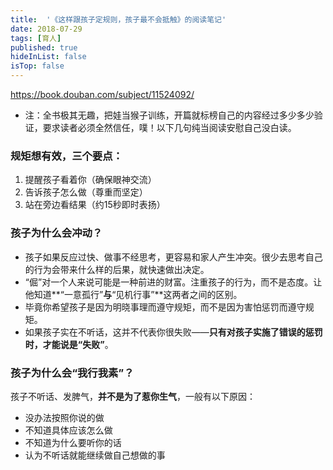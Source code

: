 ```yaml
---
title:  '《这样跟孩子定规则，孩子最不会抵触》的阅读笔记'
date: 2018-07-29 
tags: [育人]
published: true
hideInList: false
isTop: false
---
```


<https://book.douban.com/subject/11524092/>

*  注：全书极其无趣，把娃当猴子训练，开篇就标榜自己的内容经过多少多少验证，要求读者必须全然信任，噗！以下几句纯当阅读安慰自己没白读。

### 规矩想有效，三个要点：
1. 提醒孩子看着你（确保眼神交流）
2. 告诉孩子怎么做（尊重而坚定）
3. 站在旁边看结果（约15秒即时表扬）

<!--more-->

### 孩子为什么会冲动？
* 孩子如果反应过快、做事不经思考，更容易和家人产生冲突。很少去思考自己的行为会带来什么样的后果，就快速做出决定。
* “倔”对一个人来说可能是一种前进的财富。注重孩子的行为，而不是态度。让他知道**“一意孤行”**与**“见机行事”**这两者之间的区别。
* 毕竟你希望孩子是因为明晓事理而遵守规矩，而不是因为害怕惩罚而遵守规矩。
* 如果孩子实在不听话，这并不代表你很失败——**只有对孩子实施了错误的惩罚时，才能说是“失败”**。

### 孩子为什么会“我行我素”？
孩子不听话、发脾气，**并不是为了惹你生气**，一般有以下原因：
* 没办法按照你说的做
* 不知道具体应该怎么做
* 不知道为什么要听你的话
* 认为不听话就能继续做自己想做的事
